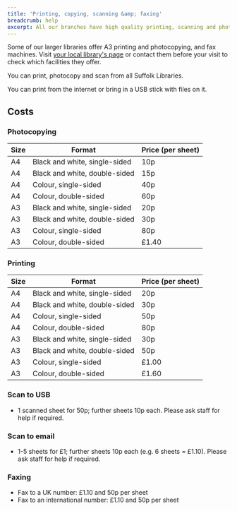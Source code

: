 ```yaml
---
title: 'Printing, copying, scanning &amp; faxing'
breadcrumb: help
excerpt: All our branches have high quality printing, scanning and photocopying facilities.
---
```


Some of our larger libraries offer A3 printing and photocopying, and fax machines. Visit <a href="/libraries/">your local library's page</a> or contact them before your visit to check which facilities they offer.

You can print, photocopy and scan from all Suffolk Libraries.

You can print from the internet or bring in a USB stick with files on it.

## Costs

### Photocopying

<table class="pure-table pure-table-bordered">
  <thead>
    <th>
      Size
    </th>
    <th>
      Format
    </th>
    <th>
      Price (per sheet)
    </th>
  </thead>
  <tbody>
    <tr>
      <td>
        A4
      </td>
      <td>
        Black and white, single-sided
      </td>
      <td>
        10p
      </td>
    </tr>
    <tr>
      <td>
        A4
      </td>
      <td>
        Black and white, double-sided
      </td>
      <td>
        15p
      </td>
    </tr>
    <tr>
      <td>
        A4
      </td>
      <td>
        Colour, single-sided
      </td>
      <td>
        40p
      </td>
    </tr>
    <tr>
      <td>
        A4
      </td>
      <td>
        Colour, double-sided
      </td>
      <td>
        60p
      </td>
    </tr>
    <tr>
      <td>
        A3
      </td>
      <td>
        Black and white, single-sided
      </td>
      <td>
        20p
      </td>
    </tr>
    <tr>
      <td>
        A3
      </td>
      <td>
        Black and white, double-sided
      </td>
      <td>
        30p
      </td>
    </tr>
    <tr>
      <td>
        A3
      </td>
      <td>
        Colour, single-sided
      </td>
      <td>
        80p
      </td>
    </tr>
    <tr>
      <td>
        A3
      </td>
      <td>
        Colour, double-sided
      </td>
      <td>
        £1.40
      </td>
    </tr>
  </tbody>
</table>

### Printing

<table class="pure-table pure-table-bordered">
  <thead>
    <th>
      Size
    </th>
    <th>
      Format
    </th>
    <th>
      Price (per sheet)
    </th>
  </thead>
  <tbody>
  <tr>
    <td>
      A4
    </td>
    <td>
      Black and white, single-sided
    </td>
    <td>
      20p
    </td>
  </tr>
  <tr>
    <td>
      A4
    </td>
    <td>
      Black and white, double-sided
    </td>
    <td>
      30p
    </td>
  </tr>
  <tr>
    <td>
      A4
    </td>
    <td>
      Colour, single-sided
    </td>
    <td>
      50p
    </td>
  </tr>
  <tr>
    <td>
      A4
    </td>
    <td>
      Colour, double-sided
    </td>
    <td>
      80p
    </td>
  </tr>
  <tr>
    <td>
      A3
    </td>
    <td>
      Black and white, single-sided
    </td>
    <td>
      30p
    </td>
  </tr>
  <tr>
    <td>
      A3
    </td>
    <td>
      Black and white, double-sided
    </td>
    <td>
      50p
    </td>
  </tr>
  <tr>
    <td>
      A3
    </td>
    <td>
      Colour, single-sided
    </td>
    <td>
      £1.00
    </td>
  </tr>
  <tr>
    <td>
      A3
    </td>
    <td>
      Colour, double-sided
    </td>
    <td>
      £1.60
    </td>
  </tr>
</tbody>
</table>

### Scan to USB

  * 1 scanned sheet for 50p; further sheets 10p each. Please ask staff for help if required.

### Scan to email

  * 1-5 sheets for £1; further sheets 10p each (e.g. 6 sheets = £1.10). Please ask staff for help if required.

### Faxing

  * Fax to a UK number: &pound;1.10 and 50p per sheet
  * Fax to an international number: &pound;1.10 and 50p per sheet

